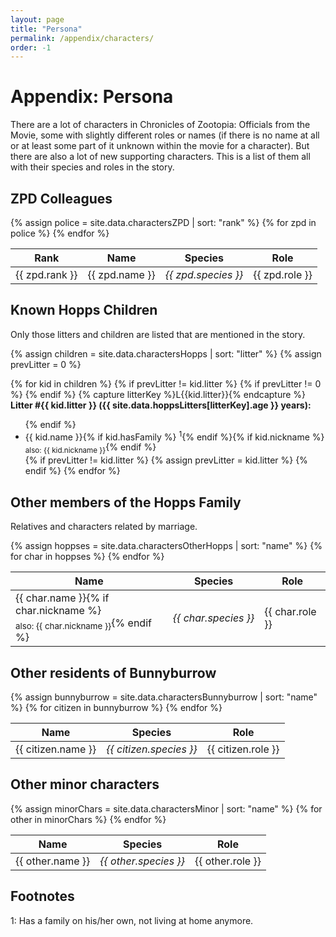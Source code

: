 ```yaml
---
layout: page
title: "Persona"
permalink: /appendix/characters/
order: -1
---
```

# Appendix: Persona
There are a lot of characters in Chronicles of Zootopia: Officials from the Movie, some with slightly different roles or names (if there is no name at all or at least some part of it unknown within the movie for a character). But there are also a lot of new supporting characters. This is a list of them all with their species and roles in the story.

## ZPD Colleagues

<table>
    <thead>
        <tr>
            <th>Rank</th>
            <th>Name</th>
            <th>Species</th>
            <th>Role</th>
        </tr>
    </thead>
    <tbody>
        {% assign police = site.data.charactersZPD | sort: "rank" %}
        {% for zpd in police %}
<tr>
    <td>{{ zpd.rank }}</td>
    <td><nobr>{{ zpd.name }}</nobr></td>
    <td><nobr><em>{{ zpd.species }}</em></nobr></td>
    <td>{{ zpd.role }}</td>
</tr>
        {% endfor %}
    </tbody>
</table>


## Known Hopps Children
Only those litters and children are listed that are mentioned in the story.

{% assign children = site.data.charactersHopps | sort: "litter" %}
{% assign prevLitter = 0 %}
<div class="mc">
{% for kid in children %}
    {% if prevLitter != kid.litter %}
        {% if prevLitter != 0 %}
    </ul>
        {% endif %}
    {% capture litterKey %}L{{kid.litter}}{% endcapture %}
    <strong>Litter #{{ kid.litter }} ({{ site.data.hoppsLitters[litterKey].age }} years):</strong>
    <ul>
    {% endif %}
<li>{{ kid.name }}{% if kid.hasFamily %} <sup>1</sup>{% endif %}{% if kid.nickname %}<br><sub>also: {{ kid.nickname }}</sub>{% endif %}</li>
    {% if prevLitter != kid.litter %}
        {% assign prevLitter = kid.litter %}
    {% endif %}
{% endfor %}
    </ul>
</div>

## Other members of the Hopps Family
Relatives and characters related by marriage.

<table>
    <thead>
        <tr>
            <th>Name</th>
            <th>Species</th>
            <th>Role</th>
        </tr>
    </thead>
    <tbody>
        {% assign hoppses = site.data.charactersOtherHopps | sort: "name" %}
        {% for char in hoppses %}
<tr>
    <td><nobr>{{ char.name }}</nobr>{% if char.nickname %}<br><sub>also: {{ char.nickname }}</sub>{% endif %}</td>
    <td><nobr><em>{{ char.species }}</em></nobr></td>
    <td>{{ char.role }}</td>
</tr>
        {% endfor %}
    </tbody>
</table>




## Other residents of Bunnyburrow

<table>
    <thead>
        <tr>
            <th>Name</th>
            <th>Species</th>
            <th>Role</th>
        </tr>
    </thead>
    <tbody>
        {% assign bunnyburrow = site.data.charactersBunnyburrow | sort: "name" %}
        {% for citizen in bunnyburrow %}
<tr>
    <td><nobr>{{ citizen.name }}</nobr></td>
    <td><nobr><em>{{ citizen.species }}</em></nobr></td>
    <td>{{ citizen.role }}</td>
</tr>
        {% endfor %}
    </tbody>
</table>


## Other minor characters

<table>
    <thead>
        <tr>
            <th>Name</th>
            <th>Species</th>
            <th>Role</th>
        </tr>
    </thead>
    <tbody>
        {% assign minorChars = site.data.charactersMinor | sort: "name" %}
        {% for other in minorChars %}
<tr>
    <td><nobr>{{ other.name }}</nobr></td>
    <td><nobr><em>{{ other.species }}</em></nobr></td>
    <td>{{ other.role }}</td>
</tr>
        {% endfor %}
    </tbody>
</table>


## Footnotes

1: Has a family on his/her own, not living at home anymore.